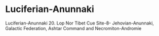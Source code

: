 # Luciferian-Anunnaki

Luciferian-Anunnaki
20. Lop Nor Tibet Cue Site-8- Jehovian-Anunnaki, Galactic Federation, Ashtar Command and Necromiton-Andromie
